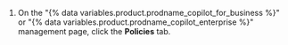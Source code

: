 1. On the "{% data variables.product.prodname_copilot_for_business %}" or "{% data variables.product.prodname_copilot_enterprise %}" management page, click the **Policies** tab.
